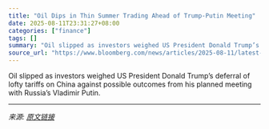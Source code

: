 ```yaml
---
title: "Oil Dips in Thin Summer Trading Ahead of Trump-Putin Meeting"
date: 2025-08-11T23:31:27+08:00
categories: ["finance"]
tags: []
summary: "Oil slipped as investors weighed US President Donald Trump’s deferral of lofty tariffs on China against possible outcomes from his planned meeting with Russia’s Vladimir Putin."
source_url: "https://www.bloomberg.com/news/articles/2025-08-11/latest-oil-market-news-and-analysis-for-august-12"
---
```


Oil slipped as investors weighed US President Donald Trump’s deferral of lofty tariffs on China against possible outcomes from his planned meeting with Russia’s Vladimir Putin.

---

*来源: [原文链接](https://www.bloomberg.com/news/articles/2025-08-11/latest-oil-market-news-and-analysis-for-august-12)*
